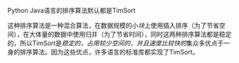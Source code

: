 Python Java语言的排序算法默认都是TimSort

这种排序算法是一种混合算法，在数据规模的小*块*上使用插入排序（为了节省空间），在大体量的数据中使用归并（为了节省时间），同时这两种排序算法都是稳定的，所以TimSort是*稳定的，占用较少空间的，并且速度比较快的*集众多优点于一身的排序算法。因为这些优点，许多语言的标准库都实现了TimSort。
